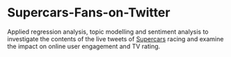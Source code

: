 # Supercars-Fans-on-Twitter
Applied regression analysis, topic modelling and sentiment analysis to investigate the contents of the live tweets of [Supercars](https://www.supercars.com/) racing and examine the impact on online user engagement and TV rating.
